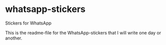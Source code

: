 # whatsapp-stickers
Stickers for WhatsApp<p>
This is the readme-file for the WhatsApp-stickers that I will write one day or another. 
